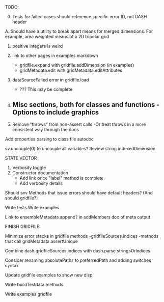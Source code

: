 TODO:

0. Tests for failed cases should reference specific error ID, not DASH header

A. Should have a utility to break apart means for merged dimensions. For example,
area weighted means of a 2D tripolar grid

1. positive integers is weird
4. link to other pages in examples markdown
    - gridfile.expand with gridfile.addDimension (in examples)
    - gridMetadata.edit with gridMetadata.editAttributes

7. dataSourceFailed error in gridfile.load
    - ??? This may be complete
8. Misc sections, both for classes and functions
   -Options to include graphics
   -
9. Remove "throws" from non-assert calls
    -Or treat throws in a more consistent way through the docs

Add properties parsing to class file autodoc

sv.uncouple(0) to uncouple all variables?
Review string.indexedDimension

STATE VECTOR
1. Verbosity toggle
2. Constructor documentation
    - Add link once "label" method is complete
    - Add verbosity details

Should svv Methods that issue errors should have default headers?
(And should gridfile?)


Write tests
Write examples

Link to ensembleMetadata.append? in addMembers doc of meta output



FINISH GRIDFILE:

Minimize error stacks in gridfile methods
-gridfileSources.indices
-methods that call gridMetadata.assertUnique

Combine dash.gridfileSources.indices with dash.parse.stringsOrIndices

Consider renaming absolutePaths to preferredPath and adding switches syntax

Update gridfile examples to show new disp

Write buildTestdata methods

Write examples
    gridfile